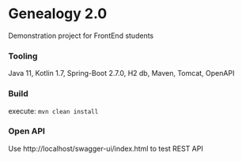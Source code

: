 # Genealogy 2.0
Demonstration project for FrontEnd students

### Tooling
Java 11, Kotlin 1.7, Spring-Boot 2.7.0, H2 db, Maven, Tomcat, OpenAPI

### Build
execute: `mvn clean install`

### Open API
Use http://localhost/swagger-ui/index.html to test REST API
